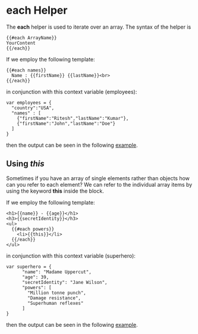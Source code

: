 # each Helper

The **each** helper is used to iterate over an array. The syntax of the helper is 

~~~
{{#each ArrayName}} 
YourContent 
{{/each}}
~~~

If we employ the following template:
~~~
{{#each names}}
  Name : {{firstName}} {{lastName}}<br>
{{/each}}
~~~

in conjunction with this context variable (employees):

~~~
var employees = {
  "country":"USA",
  "names" : [
    {"firstName":"Ritesh","lastName":"Kumar"},
    {"firstName":"John","lastName":"Doe"}
  ]
}
~~~

then the output can be seen in the following <a href ="archives/examples/example1.html" target="_blank">example</a>.

## Using *this*

Sometimes if you have an array of single elements rather than objects how can you refer to each element? We can refer to the individual array items by using the keyword **this** inside the block.

If we employ the following template:

~~~
<h1>{{name}} - {{age}}</h1>
<h3>{{secretIdentity}}</h3>
<ul>
  {{#each powers}}
    <li>{{this}}</li>
  {{/each}}
</ul>
~~~

in conjunction with this context variable (superhero):

~~~
var superhero = {
      "name": "Madame Uppercut",
      "age": 39,
      "secretIdentity": "Jane Wilson",
      "powers": [
        "Million tonne punch",
        "Damage resistance",
        "Superhuman reflexes"
      ]
}
~~~

then the output can be seen in the following <a href ="archives/examples/example5.html" target="_blank">example</a>.

